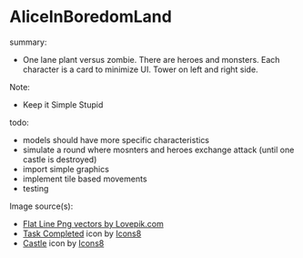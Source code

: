 # AliceInBoredomLand

summary:
- One lane plant versus zombie. There are heroes and monsters. Each character is a card to minimize UI. Tower on left and right side.

Note:
- Keep it Simple Stupid 

todo: 
- models should have more specific characteristics
- simulate a round where mosnters and heroes exchange attack (until one castle is destroyed)
- import simple graphics
- implement tile based movements
- testing


Image source(s):

- <a href="https://lovepik.com/images/png-flat-line.html">Flat Line Png vectors by Lovepik.com</a>
- <a target="_blank" href="https://icons8.com/icon/62901/task-completed">Task Completed</a> icon by <a target="_blank" href="https://icons8.com">Icons8</a>
- <a target="_blank" href="https://icons8.com/icon/tvWu31iIQDtD/castle">Castle</a> icon by <a target="_blank" href="https://icons8.com">Icons8</a>
